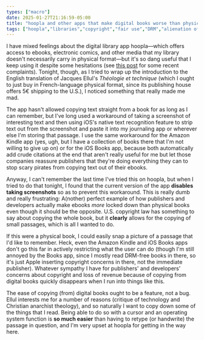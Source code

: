 ```yaml
---
types: ["macro"]
date: 2025-01-27T21:16:59-05:00
title: "hoopla and other apps that make digital books worse than physical ones"
tags: ["hoopla","libraries","copyright","fair use","DRM","alienation of ownership","iOS","Kindle","Jacques Ellul","Theology and Technique"]
---
```

I have mixed feelings about the digital library app hoopla—which offers access to ebooks, electronic comics, and other media that my library doesn't necessarily carry in physical format—but it's so dang useful that I keep using it despite some hesitations (see [this post](https://spencergreenhalgh.com/communities/2024-12-03-hoopla-cadl/) for some recent complaints). Tonight, though, as I tried to wrap up the introduction to the English translation of Jacques Ellul's *Théologie et technique* (which I ought to just buy in French-language physical format, since its publishing house offers 5€ shipping to the U.S.), I noticed something that really made me mad. 

The app hasn't allowed copying text straight from a book for as long as I can remember, but I've long used a workaround of taking a screenshot of interesting text and then using iOS's native text recognition feature to strip text out from the screenshot and paste it into my journaling app or wherever else I'm storing that passage. I use the same workaround for the Amazon Kindle app (yes, ugh, but I have a collection of books there that I'm not willing to give up on) or for the iOS Books app, because both automatically add crude citations at the end that aren't really useful for me but let those companies reassure publishers that they're doing everything they can to stop scary pirates from copying text out of their ebooks. 

Anyway, I can't remember the last time I've tried this on hoopla, but when I tried to do that tonight, I found that the current version of the app **disables taking screenshots** so as to prevent this workaround. This is really dumb and really frustrating: A(nother) perfect example of how publishers and developers actually make ebooks *more* locked down than physical books even though it should be the opposite. U.S. copyright law has something to say about copying the whole book, but it **clearly** allows for the copying of small passages, which is all I wanted to do. 

If this were a physical book, I could easily snap a picture of a passage that I'd like to remember. Heck, even the Amazon Kindle and iOS Books apps don't go this far in actively restricting what the user can do (though I'm still annoyed by the Books app, since I mostly read DRM-free books in there, so it's just Apple inserting copyright concerns in there, not the immediate publisher). Whatever sympathy I have for publishers' and developers' concerns about copyright and loss of revenue because of copying from digital books quickly disappears when I run into things like this. 

The ease of copying (from) digital books ought to be a feature, not a bug. Ellul interests me for a number of reasons (critique of technology and Christian anarchist theology), and so naturally I want to copy down some of the things that I read. Being able to do so with a cursor and an operating system function is **so much easier** than having to retype (or handwrite) the passage in question, and I'm very upset at hoopla for getting in the way here.
